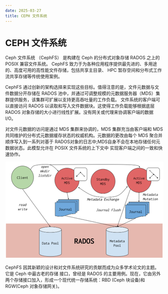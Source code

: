 ```yaml
---
date: 2025-03-27
title: CEPH 文件系统
---
```

# CEPH 文件系统
Ceph 文件系统 （CephFS） 是构建在 Ceph 的分布式对象存储 RADOS 之上的 POSIX 兼容文件系统。
CephFS 致力于为各种应用程序提供最先进的、多用途的、高度可用的高性能文件存储，包括共享主目录、
HPC 暂存空间和分布式工作流共享存储等传统使用案例。

CephFS 通过创新的架构选择来实现这些目标。值得注意的是，文件元数据与文件数据分开存储在 RADOS 
池中，并通过可调整规模的元数据服务器（MDS）集群提供服务，该集群可扩展以支持更高吞吐量的工作负载。
文件系统的客户端可以直接访问 RADOS 以读取和写入文件数据块。这使得工作负载能够根据底层 RADOS
对象存储的大小进行线性扩展。没有网关或代理来协调客户端的数据 I/O。

对文件元数据的访问是通过 MDS 集群来协调的，MDS 集群充当由客户端和 MDS 
共同维护的分布式元数据缓存状态的权威机构。元数据的更改由每个 MDS 聚合并顺序写入到一系列对基于
RADOS对象的日志中;MDS自身不会在本地存储任何元数据状态。此模型允许在 POSIX 文件系统的上下文中
实现客户端之间的一致和快速协作。

![Ceph 文件系统](../image/cephfs-architecture.svg)

CephFS 因其新颖的设计和对文件系统研究的贡献而成为众多学术论文的主题。它是 Ceph 中最古老的存储
接口，曾经是 RADOS 的主要用例。现在，它由另外两个存储接口加入，形成一个现代统一存储系统：RBD
(Ceph 块设备)和 RGW(Ceph 对象存储网关)。